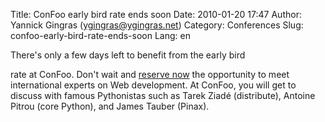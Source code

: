 Title: ConFoo early bird rate ends soon
Date: 2010-01-20 17:47
Author: Yannick Gingras (ygingras@ygingras.net)
Category: Conferences
Slug: confoo-early-bird-rate-ends-soon
Lang: en

<!--:en-->There's only a few days left to benefit from the early bird
rate at ConFoo. Don't wait and [reserve now][] the opportunity to meet
international experts on Web development. At ConFoo, you will get to
discuss with famous Pythonistas such as Tarek Ziadé (distribute),
Antoine Pitrou (core Python), and James Tauber (Pinax).

  [reserve now]: http://confoo.ca/en/register

